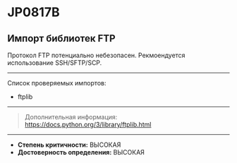 # JP0817B
## Импорт библиотек FTP
Протокол FTP потенциально небезопасен. Рекмоендуется использование
SSH/SFTP/SCP.

---
Список проверяемых импортов:

* ftplib

---
> Дополнительная информация:
> <https://docs.python.org/3/library/ftplib.html>
---
* __Степень критичности:__ ВЫСОКАЯ
* __Достоверность определения:__ ВЫСОКАЯ